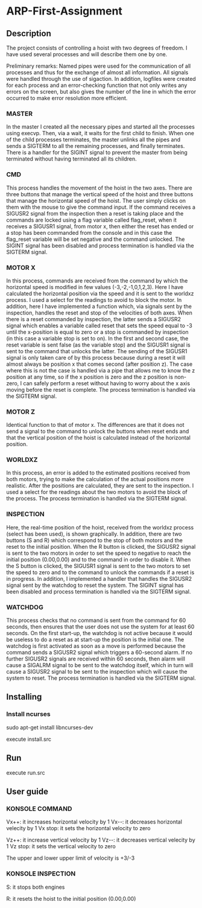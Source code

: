 # ARP-First-Assignment

## Description

The project consists of controlling a hoist with two degrees of freedom. I have used several processes and will describe them one by one.

Preliminary remarks: Named pipes were used for the communication of all processes and thus for the exchange of almost all information. All signals were handled through the use of sigaction. In addition, logfiles were created for each process and an error-checking function that not only writes any errors on the screen, but also gives the number of the line in which the error occurred to make error resolution more efficient.

### MASTER
In the master I created all the necessary pipes and started all the processes using execvp. Then, via a wait, it waits for the first child to finish. When one of the child processes terminates, the master unlinks all the pipes and sends a SIGTERM to all the remaining processes, and finally terminates. There is a handler for the SIGINT signal to prevent the master from being terminated without having terminated all its children.

### CMD
This process handles the movement of the hoist in the two axes. There are three buttons that manage the vertical speed of the hoist and three buttons that manage the horizontal speed of the hoist. The user simply clicks on them with the mouse to give the command input. If the command receives a SIGUSR2 signal from the inspection then a reset is taking place and the commands are locked using a flag variable called flag_reset, when it receives a SIGUSR1 signal, from motor x, then either the reset has ended or a stop has been commanded from the console and in this case the flag_reset variable will be set negative and the command unlocked. The SIGINT signal has been disabled and process termination is handled via the SIGTERM signal.

### MOTOR X
In this process, commands are received from the command by which the horizontal speed is modified in few values (-3,-2,-1,0,1,2,3). Here I have calculated the horizontal position via the speed and it is sent to the worldxz process. I used a select for the readings to avoid to block the motor. In addition, here I have implemented a function which, via signals sent by the inspection, handles the reset and stop of the velocities of both axes. When there is a reset commanded by inspection, the latter sends a SIGUSR2 signal which enables a variable called reset that sets the speed equal to -3 until the x-position is equal to zero or a stop is commanded by inspection (in this case a variable stop is set to on). In the first and second case, the reset variable is sent false (as the variable stop) and the SIGUSR1 signal is sent to the command that unlocks the latter. The sending of the SIGUSR1 signal is only taken care of by this process because during a reset it will almost always be position x that comes second (after position z). The case where this is not the case is handled via a pipe that allows me to know the z position at any time, so if the x position is zero and the z position is non-zero, I can safely perform a reset without having to worry about the x axis moving before the reset is complete. The process termination is handled via the SIGTERM signal.

### MOTOR Z
Identical function to that of motor x. The differences are that it does not send a signal to the command to unlock the buttons when reset ends and that the vertical position of the hoist is calculated instead of the horizontal position. 

### WORLDXZ
In this process, an error is added to the estimated positions received from both motors, trying to make the calculation of the actual positions more realistic. After the positions are calculated, they are sent to the inspection. I used a select for the readings about the two motors to avoid the block of the process. The process termination is handled via the SIGTERM signal.

### INSPECTION
Here, the real-time position of the hoist, received from the worldxz process (select has been used), is shown graphically. In addition, there are two buttons (S and R) which correspond to the stop of both motors and the reset to the initial position. When the R button is clicked, the SIGUSR2 signal is sent to the two motors in order to set the speed to negative to reach the initial position (0.00,0.00) and to the command in order to disable it. 
When the S button is clicked, the SIGUSR1 signal is sent to the two motors to set the speed to zero and to the command to unlock the commands if a reset is in progress. In addition, I implemented a handler that handles the SIGUSR2 signal sent by the watchdog to reset the system. The SIGINT signal has been disabled and process termination is handled via the SIGTERM signal.

### WATCHDOG
This process checks that no command is sent from the command for 60 seconds, then ensures that the user does not use the system for at least 60 seconds. On the first start-up, the watchdog is not active because it would be useless to do a reset as at start-up the position is the initial one. The watchdog is first activated as soon as a move is performed because the command sends a SIGUSR2 signal which triggers a 60-second alarm. If no further SIGUSR2 signals are received within 60 seconds, then alarm will cause a SIGALRM signal to be sent to the watchdog itself, which in turn will cause a SIGUSR2 signal to be sent to the inspection which will cause the system to reset. The process termination is handled via the SIGTERM signal.


## Installing

### Install ncurses

sudo apt-get install libncurses-dev

execute install.src

## Run

execute run.src

## User guide

### KONSOLE COMMAND

Vx++: it increases horizontal velocity by 1
Vx--: it decreases horizontal velecity by 1
Vx stop: it sets the horizontal velocity to zero

Vz++: it increase vertical velocity by 1
Vz--: it decreases vertical velecity by 1
Vz stop: it sets the vertical velocity to zero

The upper and lower upper limit of velocity is +3/-3

### KONSOLE INSPECTION

S: it stops both engines

R: it resets the hoist to the initial position (0.00,0.00)


